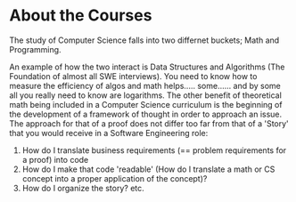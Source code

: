 # About the Courses

The study of Computer Science falls into two differnet buckets; Math and Programming.

An example of how the two interact is Data Structures and Algorithms (The Foundation of almost all SWE interviews). You need to know how to measure the efficiency of algos and math helps..... some...... and by some all you really need to know are logarithms. The other benefit of theoretical math being included in a Computer Science curriculum is the beginning of the development of a framework of thought in order to approach an issue. The approach for that of a proof does not differ too far from that of a 'Story' that you would receive in a Software Engineering role:
1. How do I translate business requirements (== problem requirements for a proof) into code
2. How do I make that code 'readable' (How do I translate a math or CS concept into a proper application of the concept)?
3. How do I organize the story?
etc.
